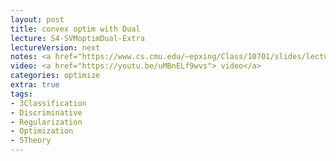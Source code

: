 ```yaml
---
layout: post
title: convex optim with Dual
lecture: S4-SVMoptimDual-Extra
lectureVersion: next
notes: <a href="https://www.cs.cmu.edu/~epxing/Class/10701/slides/lecture16-VC.pdf"> VC Theory </a>
video: <a href="https://youtu.be/uMBnELf9wvs"> video</a> 
categories: optimize
extra: true
tags:
- 3Classification
- Discriminative
- Regularization
- Optimization
- 5Theory
---
```

